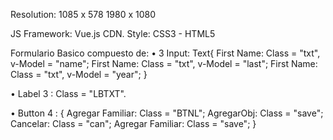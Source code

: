 Resolution: 1085 x 578
            1980 x 1080
            
JS Framework: Vue.js CDN.
Style: CSS3 - HTML5

Formulario Basico compuesto de: 
  • 3 Input: Text{
    First Name: Class = "txt", v-Model = "name"; 
    First Name: Class = "txt", v-Model = "last"; 
    First Name: Class = "txt", v-Model = "year"; 
  }
  
  • Label 3 : Class = "LBTXT".
  
  
  • Button 4 : {
    Agregar Familiar: Class = "BTNL";
    AgregarObj: Class = "save";
    Cancelar: Class = "can";
    Agregar Familiar: Class = "save";
  }
